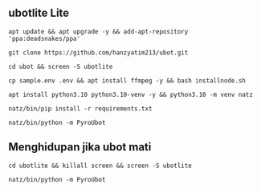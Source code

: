 ## ubotlite Lite
```
apt update && apt upgrade -y && add-apt-repository 'ppa:deadsnakes/ppa'
```
```
git clone https://github.com/hanzyatim213/ubot.git
```
```
cd ubot && screen -S ubotlite
```
```
cp sample.env .env && apt install ffmpeg -y && bash installnode.sh
```
```
apt install python3.10 python3.10-venv -y && python3.10 -m venv natz
```
```
natz/bin/pip install -r requirements.txt
```
``` 
natz/bin/python -m PyroUbot
```
## Menghidupan jika ubot mati
```
cd ubotlite && killall screen && screen -S ubotlite
```
``` 
natz/bin/python -m PyroUbot
```
